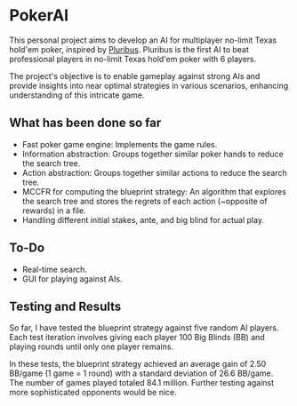 # PokerAI

This personal project aims to develop an AI for multiplayer no-limit Texas hold'em poker, inspired by [Pluribus](https://en.wikipedia.org/wiki/Pluribus_(poker_bot)). Pluribus is the first AI to beat professional players in no-limit Texas hold'em poker with 6 players.

The project's objective is to enable gameplay against strong AIs and provide insights into near optimal strategies in various scenarios, enhancing understanding of this intricate game.

## What has been done so far
- Fast poker game engine: Implements the game rules.
- Information abstraction: Groups together similar poker hands to reduce the search tree.
- Action abstraction: Groups together similar actions to reduce the search tree.
- MCCFR for computing the blueprint strategy: An algorithm that explores the search tree and stores the regrets of each action (~opposite of rewards) in a file.
- Handling different initial stakes, ante, and big blind for actual play.

## To-Do
- Real-time search.
- GUI for playing against AIs.

## Testing and Results
So far, I have tested the blueprint strategy against five random AI players. Each test iteration involves giving each player 100 Big Blinds (BB) and playing rounds until only one player remains.

In these tests, the blueprint strategy achieved an average gain of 2.50 BB/game (1 game = 1 round) with a standard deviation of 26.6 BB/game. The number of games played totaled 84.1 million. Further testing against more sophisticated opponents would be nice.
